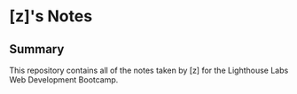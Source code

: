 # [z]'s Notes
## Summary 

This repository contains all of the notes taken by [z] for the Lighthouse Labs Web Development Bootcamp.